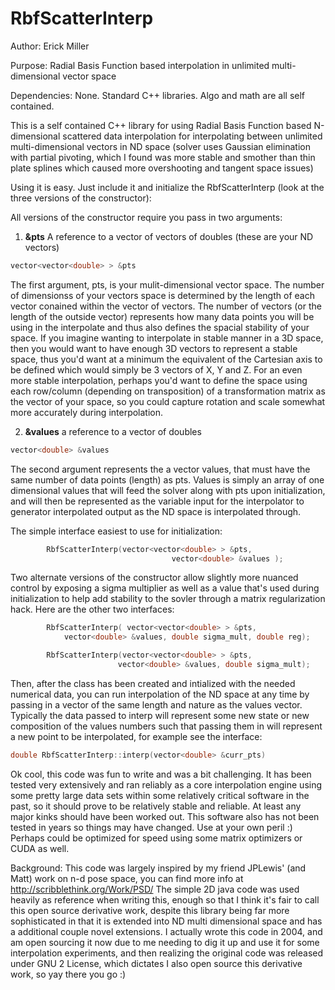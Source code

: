 # RbfScatterInterp

Author: Erick Miller

Purpose: Radial Basis Function based interpolation in unlimited multi-dimensional vector space 

Dependencies:  None. Standard C++ libraries. Algo and math are all self contained.

This is a self contained C++ library for using Radial Basis Function based N-dimensional scattered data interpolation for interpolating between unlimited multi-dimensional vectors in ND space (solver uses Gaussian elimination with partial pivoting, which I found was more stable and smother than thin plate splines which caused more overshooting and tangent space issues)

Using it is easy.  Just include it and initialize the RbfScatterInterp (look at the three versions of the constructor):

All versions of the constructor require you pass in two arguments: 
1) **&pts** A reference to a vector of vectors of doubles (these are your ND vectors)
```cpp
vector<vector<double> > &pts
```
The first argument, pts, is your mulit-dimensional vector space.  The number of dimensionss of your vectors space is determined by the length of each vector conained within the vector of vectors.   The number of vectors (or the length of the outside vector) represents how many data points you will be using in the interpolate and thus also defines the spacial stability of your space.  If you imagine wanting to interpolate in stable manner in a 3D space, then you would want to have enough 3D vectors to represent a stable space, thus you'd want at a minimum the equivalent of the Cartesian axis to be defined which would simply be 3 vectors of X, Y and Z.  For an even more stable interpolation, perhaps you'd want to define the space using each row/column (depending on transposition) of a transformation matrix as the vector of your space, so you could capture rotation and scale somewhat more accurately during interpolation.

2) **&values** a reference to a vector of doubles
```cpp
vector<double> &values
```
The second argument represents the a vector values, that must have the same number of data points (length) as pts.  Values is simply an array of one dimensional values that will feed the solver along with pts upon initialization, and will then be represented as the variable input for the interpolator to generator interpolated output as the ND space is interpolated through. 

The simple interface easiest to use for initialization:

```cpp                        
        RbfScatterInterp(vector<vector<double> > &pts,  
                                    vector<double> &values );
```

Two alternate versions of the constructor allow slightly more nuanced control by exposing a sigma multiplier as well as a value that's used during initialization to help add stability to the sovler through a matrix regularization hack.  Here are the other two interfaces: 

```cpp
        RbfScatterInterp( vector<vector<double> > &pts,  
            vector<double> &values, double sigma_mult, double reg);
```


```cpp
        RbfScatterInterp(vector<vector<double> > &pts, 
                        vector<double> &values, double sigma_mult);
```

Then, after the class has been created and intialized with the needed numerical data, you can run interpolation of the ND space at any time by passing in a vector of the same length and nature as the values vector.  Typically the data passed to interp will represent some new state or new composition of the values numbers such that passing them in will represent a new point to be interpolated, for example see the interface:

```cpp
double RbfScatterInterp::interp(vector<double> &curr_pts)
```

Ok cool, this code was fun to write and was a bit challenging.   It has been tested very extensively and ran reliably as a core interpolation engine using some pretty large data sets within some relatively critical software in the past, so it should prove to be relatively stable and reliable.  At least any major kinks should have been worked out. This software also has not been tested in years so things may have changed.  Use at your own peril :)  Perhaps could be optimized for speed using some matrix optimizers or CUDA as well. 

Background:
This code was largely inspired by my friend JPLewis' (and Matt) work on n-d pose space, you can find more info at http://scribblethink.org/Work/PSD/
The simple 2D java code was used heavily as reference when writing this, enough so that I think it's fair to call this open source derivative work, despite this library being far more sophisticated in that it is extended into ND multi dimensional space and has a additional couple novel extensions.  I actually wrote this code in 2004, and am open sourcing it now due to me needing to dig it up and use it for some interpolation experiments, and then realizing the original code was released under GNU 2 License, which dictates I also open source this derivative work, so yay there you go :) 
